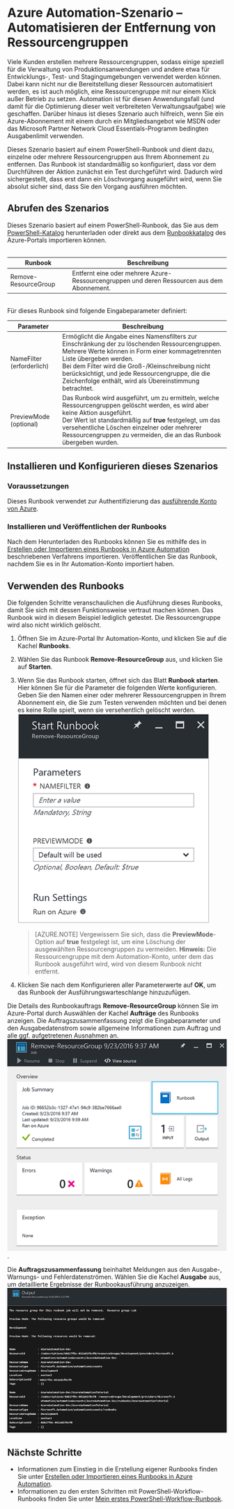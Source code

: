 <properties
    pageTitle="Automatisieren der Entfernung von Ressourcengruppen | Microsoft Azure"
    description="PowerShell-Workflow-Version eines Azure Automation-Szenarios mit Runbooks zum Entfernen aller Ressourcengruppen in Ihrem Abonnement."
    services="automation"
    documentationCenter=""
    authors="MGoedtel"
    manager="jwhit"
    editor=""
	/>
<tags
    ms.service="automation"
    ms.workload="tbd"
    ms.tgt_pltfrm="na"
    ms.devlang="na"
    ms.topic="get-started-article"
    ms.date="09/26/2016"
    ms.author="magoedte"/>

# Azure Automation-Szenario – Automatisieren der Entfernung von Ressourcengruppen

Viele Kunden erstellen mehrere Ressourcengruppen, sodass einige speziell für die Verwaltung von Produktionsanwendungen und andere etwa für Entwicklungs-, Test- und Stagingumgebungen verwendet werden können. Dabei kann nicht nur die Bereitstellung dieser Ressourcen automatisiert werden, es ist auch möglich, eine Ressourcengruppe mit nur einem Klick außer Betrieb zu setzen. Automation ist für diesen Anwendungsfall (und damit für die Optimierung dieser weit verbreiteten Verwaltungsaufgabe) wie geschaffen. Darüber hinaus ist dieses Szenario auch hilfreich, wenn Sie ein Azure-Abonnement mit einem durch ein Mitgliedsangebot wie MSDN oder das Microsoft Partner Network Cloud Essentials-Programm bedingten Ausgabenlimit verwenden.

Dieses Szenario basiert auf einem PowerShell-Runbook und dient dazu, einzelne oder mehrere Ressourcengruppen aus Ihrem Abonnement zu entfernen. Das Runbook ist standardmäßig so konfiguriert, dass vor dem Durchführen der Aktion zunächst ein Test durchgeführt wird. Dadurch wird sichergestellt, dass erst dann ein Löschvorgang ausgeführt wird, wenn Sie absolut sicher sind, dass Sie den Vorgang ausführen möchten.

## Abrufen des Szenarios

Dieses Szenario basiert auf einem PowerShell-Runbook, das Sie aus dem [PowerShell-Katalog](https://www.powershellgallery.com/packages/Remove-ResourceGroup/1.0/DisplayScript) herunterladen oder direkt aus dem [Runbookkatalog](automation-runbook-gallery.md) des Azure-Portals importieren können.<br><br>

Runbook | Beschreibung|
----------|------------|
Remove-ResourceGroup | Entfernt eine oder mehrere Azure-Ressourcengruppen und deren Ressourcen aus dem Abonnement.  
<br> Für dieses Runbook sind folgende Eingabeparameter definiert:

Parameter | Beschreibung|
----------|------------|
NameFilter (erforderlich) | Ermöglicht die Angabe eines Namensfilters zur Einschränkung der zu löschenden Ressourcengruppen. Mehrere Werte können in Form einer kommagetrennten Liste übergeben werden.<br>Bei dem Filter wird die Groß-/Kleinschreibung nicht berücksichtigt, und jede Ressourcengruppe, die die Zeichenfolge enthält, wird als Übereinstimmung betrachtet.|
PreviewMode (optional) | Das Runbook wird ausgeführt, um zu ermitteln, welche Ressourcengruppen gelöscht werden, es wird aber keine Aktion ausgeführt.<br>Der Wert ist standardmäßig auf **true** festgelegt, um das versehentliche Löschen einzelner oder mehrerer Ressourcengruppen zu vermeiden, die an das Runbook übergeben wurden.  

## Installieren und Konfigurieren dieses Szenarios

### Voraussetzungen

Dieses Runbook verwendet zur Authentifizierung das [ausführende Konto von Azure](automation-sec-configure-azure-runas-account.md).

### Installieren und Veröffentlichen der Runbooks

Nach dem Herunterladen des Runbooks können Sie es mithilfe des in [Erstellen oder Importieren eines Runbooks in Azure Automation](automation-creating-importing-runbook.md#importing-a-runbook-from-a-file-into-Azure-Automation) beschriebenen Verfahrens importieren. Veröffentlichen Sie das Runbook, nachdem Sie es in Ihr Automation-Konto importiert haben.


## Verwenden des Runbooks

Die folgenden Schritte veranschaulichen die Ausführung dieses Runbooks, damit Sie sich mit dessen Funktionsweise vertraut machen können. Das Runbook wird in diesem Beispiel lediglich getestet. Die Ressourcengruppe wird also nicht wirklich gelöscht.

1. Öffnen Sie im Azure-Portal Ihr Automation-Konto, und klicken Sie auf die Kachel **Runbooks**.
2. Wählen Sie das Runbook **Remove-ResourceGroup** aus, und klicken Sie auf **Starten**.
3. Wenn Sie das Runbook starten, öffnet sich das Blatt **Runbook starten**. Hier können Sie für die Parameter die folgenden Werte konfigurieren. Geben Sie den Namen einer oder mehrerer Ressourcengruppen in Ihrem Abonnement ein, die Sie zum Testen verwenden möchten und bei denen es keine Rolle spielt, wenn sie versehentlich gelöscht werden.<br> ![Remove-ResouceGroup – Parameter](media/automation-scenario-remove-resourcegroup/remove-resourcegroup-input-parameters.png)
    
    >[AZURE.NOTE] Vergewissern Sie sich, dass die **PreviewMode**-Option auf **true** festgelegt ist, um eine Löschung der ausgewählten Ressourcengruppen zu vermeiden. **Hinweis:** Die Ressourcengruppe mit dem Automation-Konto, unter dem das Runbook ausgeführt wird, wird von diesem Runbook nicht entfernt.

4. Klicken Sie nach dem Konfigurieren aller Parameterwerte auf **OK**, um das Runbook der Ausführungswarteschlange hinzuzufügen.

Die Details des Runbookauftrags **Remove-ResourceGroup** können Sie im Azure-Portal durch Auswählen der Kachel **Aufträge** des Runbooks anzeigen. Die Auftragszusammenfassung zeigt die Eingabeparameter und den Ausgabedatenstrom sowie allgemeine Informationen zum Auftrag und alle ggf. aufgetretenen Ausnahmen an.<br> ![Remove-ResourceGroup – Status des Runbookauftrags](media/automation-scenario-remove-resourcegroup/remove-resourcegroup-runbook-job-status.png).

Die **Auftragszusammenfassung** beinhaltet Meldungen aus den Ausgabe-, Warnungs- und Fehlerdatenströmen. Wählen Sie die Kachel **Ausgabe** aus, um detaillierte Ergebnisse der Runbookausführung anzuzeigen.<br> ![Remove-ResourceGroup – Ergebnisse der Runbookausgabe](media/automation-scenario-remove-resourcegroup/remove-resourcegroup-runbook-job-output.png)

## Nächste Schritte

- Informationen zum Einstieg in die Erstellung eigener Runbooks finden Sie unter [Erstellen oder Importieren eines Runbooks in Azure Automation](automation-creating-importing-runbook.md).
- Informationen zu den ersten Schritten mit PowerShell-Workflow-Runbooks finden Sie unter [Mein erstes PowerShell-Workflow-Runbook](automation-first-runbook-textual.md).

<!---HONumber=AcomDC_0928_2016-->